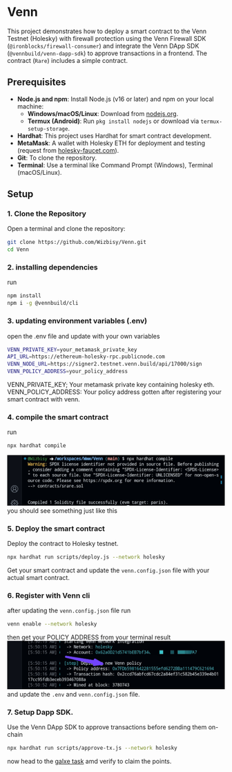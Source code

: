# Venn

This project demonstrates how to deploy a smart contract to the Venn Testnet (Holesky) with firewall protection using the Venn Firewall SDK (`@ironblocks/firewall-consumer`) and integrate the Venn DApp SDK (`@vennbuild/venn-dapp-sdk`) to approve transactions in a frontend. The contract (`Rare`) includes a simple contract.
## Prerequisites

- **Node.js and npm**: Install Node.js (v16 or later) and npm on your local machine:
  - **Windows/macOS/Linux**: Download from [nodejs.org](https://nodejs.org).
  - **Termux (Android)**: Run `pkg install nodejs` or download via `termux-setup-storage`.
- **Hardhat**: This project uses Hardhat for smart contract development.
- **MetaMask**: A wallet with Holesky ETH for deployment and testing (request from [holesky-faucet.com](https://holesky-faucet.com)).
- **Git**: To clone the repository.
- **Terminal**: Use a terminal like Command Prompt (Windows), Terminal (macOS/Linux).
## Setup

### 1. Clone the Repository
Open a terminal and clone the repository:
```bash
git clone https://github.com/Wizbisy/Venn.git
cd Venn
```
### 2. installing dependencies
run
```bash
npm install
npm i -g @vennbuild/cli
```
### 3. updating environment variables (.env)
open the .env file and update with your own variables 
```bash
VENN_PRIVATE_KEY=your_metamask_private_key
API_URL=https://ethereum-holesky-rpc.publicnode.com
VENN_NODE_URL=https://signer2.testnet.venn.build/api/17000/sign
VENN_POLICY_ADDRESS=your_policy_address
```
VENN_PRIVATE_KEY; Your metamask private key containing holesky eth.
VENN_POLICY_ADDRESS: Your policy address gotten after registering your smart contract with venn.

### 4. compile the smart contract 
run
```bash
npx hardhat compile
```
![Alt text](./image1.png) you should see something just like this 
### 5. Deploy the smart contract 
Deploy the contract to Holesky testnet.
```bash
npx hardhat run scripts/deploy.js --network holesky
```
Get your smart contract and update the `venn.config.json` file with your actual smart contract.

### 6. Register with Venn cli 
after updating the `venn.config.json` file run 
```bash
venn enable --network holesky
```
then get your POLICY ADDRESS from your terminal result ![Alt text](./image.png) and update the `.env` and `venn.config.json` file.

### 7. Setup Dapp SDK.
Use the Venn DApp SDK to approve transactions before sending them on-chain 
```bash
npx hardhat run scripts/approve-tx.js --network holesky
```
now head to the [galxe task](https://app.galxe.com/quest/nj4xyZSwmKCysKVriKTCi6/GCg8NtpjAD) amd verify to claim the points.
